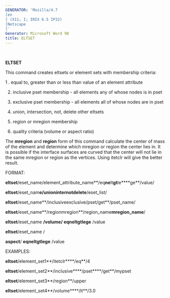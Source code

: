 ```yaml
---
GENERATOR: 'Mozilla/4.7 
[en
] (X11; I; IRIX 6.5 IP32) 
[Netscape
]'
Generator: Microsoft Word 98
title: ELTSET
---
```


 

 **ELTSET**

  This command creates eltsets or element sets with membership
  criteria:
 
   1
. equal to, greater than or less than value of an element attribute

   2. inclusive pset membership - all elements any of whose nodes is in
   pset

   3. exclusive pset membership - all elements all of whose nodes are in
   pset

   4. union, intersection, not, delete other eltsets

   5. region or mregion membership

   6. quality criteria (volume or aspect ratio)

  The **mregion** and **region** form of this command calculate the
  center of mass of the element and determine which mregion or region
  the center lies in. It is possible if the interface surfaces are
  curved that the center will not lie in the same mregion or region as
  the vertices. Using itetclr will give the better result.

 FORMAT:

  **eltset**/eset\_name/element\_attribute\_name**/eq****ne****lt****gt****le****ge**/value/

  **eltset**/eset\_nam**e/unioninternotdelete**/eset\_list/

  **eltset**/eset\_name**/inclusiveexclusive/pset/get**/pset\_name/

  **eltset**/eset\_name**/regionmregion**/region\_name****mregion\_name****/

  **eltset**/eset\_name **/volume/ eqneltgtlege** /value

  **eltset**/eset\_name /

  **aspect**/ **eqneltgtlege** /value

 EXAMPLES:

  **eltset**/element\_set1**/itetclr****/eq**/4

  **eltset**/element\_set2**/inclusive****/pset****/get**/mypset

  **eltset**/element\_set3**/region**/upper

  **eltset**/element\_set4**/volume****/lt**/3.0

